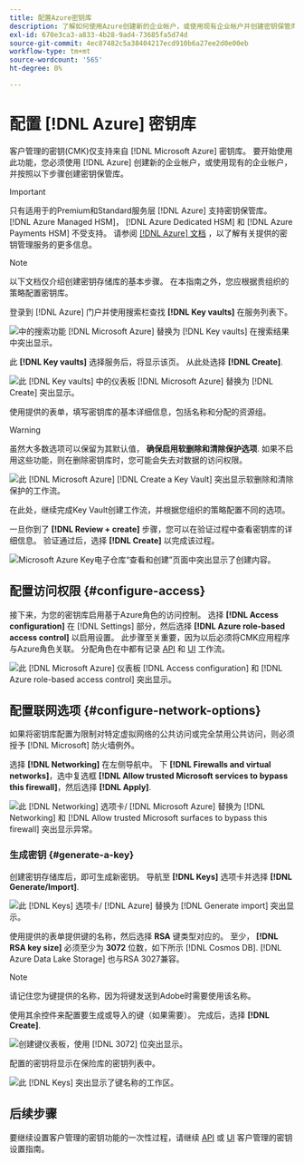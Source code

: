 ```yaml
---
title: 配置Azure密钥库
description: 了解如何使用Azure创建新的企业帐户，或使用现有企业帐户并创建密钥保管库。
exl-id: 670e3ca3-a833-4b28-9ad4-73685fa5d74d
source-git-commit: 4ec87482c5a38404217ecd910b6a27ee2d0e00eb
workflow-type: tm+mt
source-wordcount: '565'
ht-degree: 0%

---
```


# 配置 [!DNL Azure] 密钥库

客户管理的密钥(CMK)仅支持来自 [!DNL Microsoft Azure] 密钥库。 要开始使用此功能，您必须使用 [!DNL Azure] 创建新的企业帐户，或使用现有的企业帐户，并按照以下步骤创建密钥保管库。

>[!IMPORTANT]
>
>只有适用于的Premium和Standard服务层 [!DNL Azure] 支持密钥保管库。 [!DNL Azure Managed HSM]， [!DNL Azure Dedicated HSM] 和 [!DNL Azure Payments HSM] 不受支持。 请参阅 [[!DNL Azure] 文档](https://learn.microsoft.com/en-us/azure/security/fundamentals/key-management#azure-key-management-services) ，以了解有关提供的密钥管理服务的更多信息。

>[!NOTE]
>
>以下文档仅介绍创建密钥存储库的基本步骤。 在本指南之外，您应根据贵组织的策略配置密钥库。

登录到 [!DNL Azure] 门户并使用搜索栏查找 **[!DNL Key vaults]** 在服务列表下。

![中的搜索功能 [!DNL Microsoft Azure] 替换为 [!DNL Key vaults] 在搜索结果中突出显示。](../../images/governance-privacy-security/customer-managed-keys/access-key-vaults.png)

此 **[!DNL Key vaults]** 选择服务后，将显示该页。 从此处选择 **[!DNL Create]**.

![此 [!DNL Key vaults] 中的仪表板 [!DNL Microsoft Azure] 替换为 [!DNL Create] 突出显示。](../../images/governance-privacy-security/customer-managed-keys/create-key-vault.png)

使用提供的表单，填写密钥库的基本详细信息，包括名称和分配的资源组。

>[!WARNING]
>
>虽然大多数选项可以保留为其默认值， **确保启用软删除和清除保护选项**. 如果不启用这些功能，则在删除密钥库时，您可能会失去对数据的访问权限。
>
>![此 [!DNL Microsoft Azure] [!DNL Create a Key Vault] 突出显示软删除和清除保护的工作流。](../../images/governance-privacy-security/customer-managed-keys/basic-config.png)

在此处，继续完成Key Vault创建工作流，并根据您组织的策略配置不同的选项。

一旦你到了 **[!DNL Review + create]** 步骤，您可以在验证过程中查看密钥库的详细信息。 验证通过后，选择 **[!DNL Create]** 以完成该过程。

![Microsoft Azure Key电子仓库“查看和创建”页面中突出显示了创建内容。](../../images/governance-privacy-security/customer-managed-keys/finish-creation.png)

## 配置访问权限 {#configure-access}

接下来，为您的密钥库启用基于Azure角色的访问控制。 选择 **[!DNL Access configuration]** 在 [!DNL Settings] 部分，然后选择 **[!DNL Azure role-based access control]** 以启用设置。 此步骤至关重要，因为以后必须将CMK应用程序与Azure角色关联。 分配角色在中都有记录 [API](./api-set-up.md#assign-to-role) 和 [UI](./ui-set-up.md#assign-to-role) 工作流。

![此 [!DNL Microsoft Azure] 仪表板 [!DNL Access configuration] 和 [!DNL Azure role-based access control] 突出显示。](../../images/governance-privacy-security/customer-managed-keys/access-configuration.png)

## 配置联网选项 {#configure-network-options}

如果将密钥库配置为限制对特定虚拟网络的公共访问或完全禁用公共访问，则必须授予 [!DNL Microsoft] 防火墙例外。

选择 **[!DNL Networking]** 在左侧导航中。 下 **[!DNL Firewalls and virtual networks]**，选中复选框 **[!DNL Allow trusted Microsoft services to bypass this firewall]**，然后选择 **[!DNL Apply]**.

![此 [!DNL Networking] 选项卡/ [!DNL Microsoft Azure] 替换为 [!DNL Networking] 和 [!DNL Allow trusted Microsoft surfaces to bypass this firewall] 突出显示异常。](../../images/governance-privacy-security/customer-managed-keys/networking.png)

### 生成密钥 {#generate-a-key}

创建密钥存储库后，即可生成新密钥。 导航至 **[!DNL Keys]** 选项卡并选择 **[!DNL Generate/Import]**.

![此 [!DNL Keys] 选项卡/ [!DNL Azure] 替换为 [!DNL Generate import] 突出显示。](../../images/governance-privacy-security/customer-managed-keys/view-keys.png)

使用提供的表单提供键的名称，然后选择 **RSA** 键类型对应的。 至少， **[!DNL RSA key size]** 必须至少为 **3072** 位数，如下所示 [!DNL Cosmos DB]. [!DNL Azure Data Lake Storage] 也与RSA 3027兼容。

>[!NOTE]
>
>请记住您为键提供的名称，因为将键发送到Adobe时需要使用该名称。

使用其余控件来配置要生成或导入的键（如果需要）。 完成后，选择 **[!DNL Create]**.

![创建键仪表板，使用 [!DNL 3072] 位突出显示。](../../images/governance-privacy-security/customer-managed-keys/configure-key.png)

配置的密钥将显示在保险库的密钥列表中。

![此 [!DNL Keys] 突出显示了键名称的工作区。](../../images/governance-privacy-security/customer-managed-keys/key-added.png)

## 后续步骤

要继续设置客户管理的密钥功能的一次性过程，请继续 [API](./api-set-up.md) 或 [UI](./ui-set-up.md) 客户管理的密钥设置指南。
